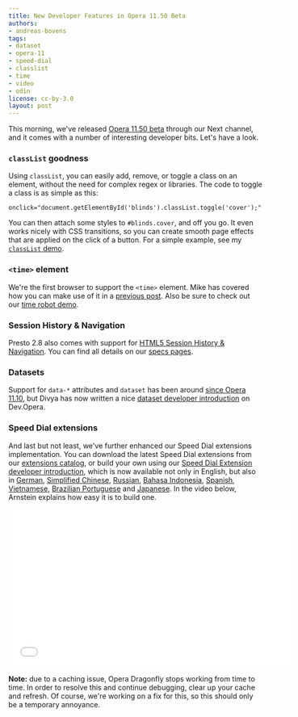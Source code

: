 ```yaml
---
title: New Developer Features in Opera 11.50 Beta
authors:
- andreas-bovens
tags:
- dataset
- opera-11
- speed-dial
- classlist
- time
- video
- odin
license: cc-by-3.0
layout: post
---
```


<p>This morning, we&#39;ve released <a href="http://www.opera.com/browser/next/">Opera 11.50 beta</a> through our Next channel, and it comes with a number of interesting developer bits. Let&#39;s have a look.</p>
<h3><code>classList</code> goodness</h3>
<p>Using <code>classList</code>, you can easily add, remove, or toggle a class on an element, without the need for complex regex or libraries. The code to toggle a class is as simple as this:</p>
<pre><code>onclick=&quot;document.getElementById(&#39;blinds&#39;).classList.toggle(&#39;cover&#39;);&quot;</code></pre>
<p>You can then attach some styles to <code>#blinds.cover</code>, and off you go. It even works nicely with CSS transitions, so you can create smooth page effects that are applied on the click of a button. For a simple example, see my <a href="http://people.opera.com/andreasb/demos/html5-classlist/"><code>classList</code> demo</a>.</p>
<h3><code>&lt;time&gt;</code> element</h3>
<p>We&#39;re the first browser to support the <code>&lt;time&gt;</code> element. Mike has covered how you can make use of it in a <a href="http://my.opera.com/ODIN/blog/2011/05/31/dom-scripting-and-the-time-element">previous post</a>. Also be sure to check out our <a href="http://people.opera.com/miket/2011/5/time.html">time robot demo</a>.</p>
<h3>Session History &amp; Navigation</h3>
<p>Presto 2.8 also comes with support for <a href="http://dev.w3.org/html5/spec/history.html#history">HTML5 Session History &amp; Navigation</a>. You can find all details on our <a href="http://www.opera.com/docs/specs/presto28/sessionhistorynav/">specs pages</a>.</p>
<h3>Datasets</h3>
<p>Support for <code>data-*</code> attributes and <code>dataset</code> has been around <a href="http://my.opera.com/ODIN/blog/unveiling-opera-11-10-final">since Opera 11.10</a>, but Divya has now written a nice <a href="http://dev.opera.com/articles/view/an-introduction-to-datasets/">dataset developer introduction</a> on Dev.Opera.</p>
<h3>Speed Dial extensions</h3>
<p>And last but not least, we&#39;ve further enhanced our Speed Dial extensions implementation. You can download the latest Speed Dial extensions from our <a href="https://addons.opera.com/addons/extensions/">extensions catalog</a>, or build your own using our <a href="http://dev.opera.com/articles/view/creating-opera-speed-dial-extensions/">Speed Dial Extension developer introduction</a>, which is now available not only in English, but also in <a href="http://dev.opera.com/articles/view/5502">German</a>, <a href="http://dev.opera.com/articles/view/5512">Simplified Chinese</a>, <a href="http://dev.opera.com/articles/view/5522">Russian</a>, <a href="http://dev.opera.com/articles/view/5532">Bahasa Indonesia</a>, <a href="http://dev.opera.com/articles/view/5572">Spanish</a>, <a href="http://dev.opera.com/articles/view/5612">Vietnamese</a>, <a href="http://dev.opera.com/articles/view/5652">Brazilian Portuguese</a> and <a href="http://dev.opera.com/articles/view/5622">Japanese</a>. In the video below, Arnstein explains how easy it is to build one.</p>
<iframe width="560" height="315" src="//www.youtube.com/embed/H5uNupSR6yw" frameborder="0" allowfullscreen></iframe>

<p><strong>Note:</strong> due to a caching issue, Opera Dragonfly stops working from time to time. In order to resolve this and continue debugging, clear up your cache and refresh. Of course, we&#39;re working on a fix for this, so this should only be a temporary annoyance.</p>
